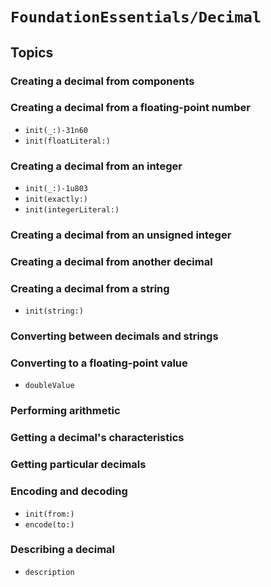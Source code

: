 # ``FoundationEssentials/Decimal``

## Topics

### Creating a decimal from components

### Creating a decimal from a floating-point number

- ``init(_:)-31n60``
- ``init(floatLiteral:)``

### Creating a decimal from an integer

- ``init(_:)-1u803``
- ``init(exactly:)``
- ``init(integerLiteral:)``

### Creating a decimal from an unsigned integer

### Creating a decimal from another decimal

### Creating a decimal from a string

- ``init(string:)``

### Converting between decimals and strings

### Converting to a floating-point value

- ``doubleValue``

### Performing arithmetic

### Getting a decimal's characteristics

### Getting particular decimals

### Encoding and decoding

- ``init(from:)``
- ``encode(to:)``

### Describing a decimal

- ``description``


